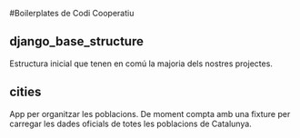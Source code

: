 #Boilerplates de Codi Cooperatiu

## django_base_structure
Estructura inicial que tenen en comú la majoria dels nostres projectes.

## cities
App per organitzar les poblacions.
De moment compta amb una fixture per carregar les
dades oficials de totes les poblacions de Catalunya.